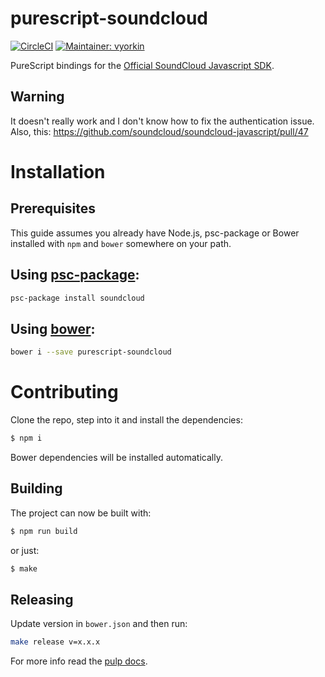 # purescript-soundcloud

[![CircleCI](https://circleci.com/gh/vyorkin/purescript-soundcloud/tree/master.svg?style=shield)](https://circleci.com/gh/vyorkin/purescript-soundcloud/tree/master)
[![Maintainer: vyorkin](https://img.shields.io/badge/maintainer-vyorkin-lightgrey.svg)](http://github.com/vyorkin)

PureScript bindings for the [Official SoundCloud Javascript SDK](https://github.com/soundcloud/soundcloud-javascript).

## Warning

It doesn't really work and I don't know how to fix the authentication issue.
Also, this: https://github.com/soundcloud/soundcloud-javascript/pull/47

# Installation

## Prerequisites

This guide assumes you already have Node.js, psc-package or Bower installed
with `npm` and `bower` somewhere on your path.

## Using [psc-package](https://github.com/purescript/psc-package):

```sh
psc-package install soundcloud
```

## Using [bower](https://bower.io/):

```sh
bower i --save purescript-soundcloud
```

# Contributing

Clone the repo, step into it and install the dependencies:

```sh
$ npm i
```

Bower dependencies will be installed automatically.

## Building

The project can now be built with:

```sh
$ npm run build
```

or just:

```sh
$ make
```

## Releasing

Update version in `bower.json` and then run:

```sh
make release v=x.x.x
```

For more info read the [pulp docs](https://github.com/purescript-contrib/pulp#releasing-packages).
